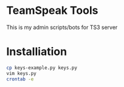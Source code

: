 TeamSpeak Tools
========

This is my admin scripts/bots for TS3 server

Installiation
========

```bash
cp keys-example.py keys.py
vim keys.py
crontab -e
```
